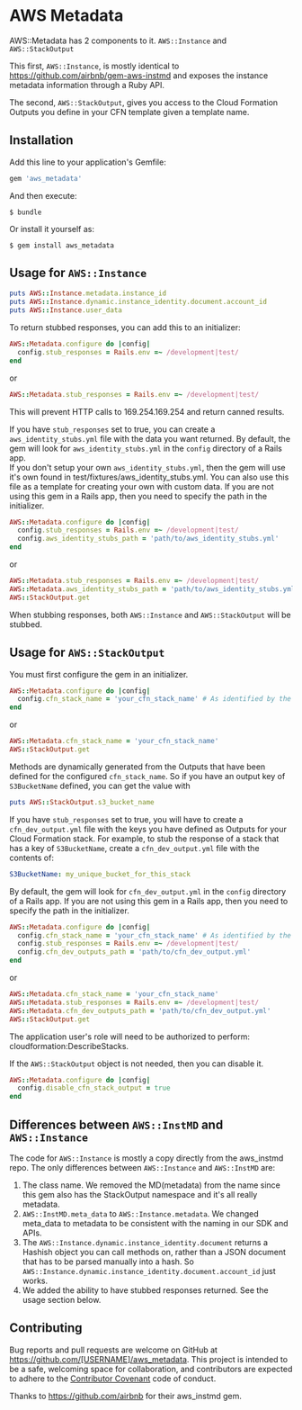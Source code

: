# AWS Metadata

AWS::Metadata has 2 components to it.  `AWS::Instance` and `AWS::StackOutput`

This first, `AWS::Instance`, is mostly identical to https://github.com/airbnb/gem-aws-instmd and exposes the instance metadata information through a Ruby API.

The second, `AWS::StackOutput`, gives you access to the Cloud Formation Outputs you define in your CFN template given a template name. 

## Installation

Add this line to your application's Gemfile:

```ruby
gem 'aws_metadata'
```

And then execute:

    $ bundle

Or install it yourself as:

    $ gem install aws_metadata

## Usage for `AWS::Instance`

```ruby
puts AWS::Instance.metadata.instance_id
puts AWS::Instance.dynamic.instance_identity.document.account_id
puts AWS::Instance.user_data
```

To return stubbed responses, you can add this to an initializer:

```ruby
AWS::Metadata.configure do |config|
  config.stub_responses = Rails.env =~ /development|test/
end
```

or

```ruby
AWS::Metadata.stub_responses = Rails.env =~ /development|test/
```

This will prevent HTTP calls to 169.254.169.254 and return canned results.

If you have `stub_responses` set to true, you can create a `aws_identity_stubs.yml` file with the data you want returned.
By default, the gem will look for `aws_identity_stubs.yml` in the `config` directory of a Rails app.  
If you don't setup your own `aws_identity_stubs.yml`, then the gem will use it's own found in test/fixtures/aws_identity_stubs.yml.  You can also use this file as a template for creating your own with custom data.
If you are not using this gem in a Rails app, then you need to specify the path in the initializer.

```ruby
AWS::Metadata.configure do |config|
  config.stub_responses = Rails.env =~ /development|test/
  config.aws_identity_stubs_path = 'path/to/aws_identity_stubs.yml'
end
```

or 

```ruby
AWS::Metadata.stub_responses = Rails.env =~ /development|test/
AWS::Metadata.aws_identity_stubs_path = 'path/to/aws_identity_stubs.yml'
AWS::StackOutput.get
````

When stubbing responses, both `AWS::Instance` and `AWS::StackOutput` will be stubbed.

## Usage for `AWS::StackOutput`
You must first configure the gem in an initializer.

```ruby
AWS::Metadata.configure do |config|
  config.cfn_stack_name = 'your_cfn_stack_name' # As identified by the Stack Name column in the CloudFormation Section of the AWS console.
end
```

or

```ruby
AWS::Metadata.cfn_stack_name = 'your_cfn_stack_name'
AWS::StackOutput.get
```

Methods are dynamically generated from the Outputs that have been defined for the configured `cfn_stack_name`.
So if you have an output key of `S3BucketName` defined, you can get the value with

```ruby
puts AWS::StackOutput.s3_bucket_name
```

If you have `stub_responses` set to true, you will have to create a `cfn_dev_output.yml` file with the keys you have defined as Outputs for your Cloud Formation stack.
For example, to stub the response of a stack that has a key of `S3BucketName`, create a `cfn_dev_output.yml` file with the contents of:

```yaml
S3BucketName: my_unique_bucket_for_this_stack
```

By default, the gem will look for `cfn_dev_output.yml` in the `config` directory of a Rails app.  If you are not using this gem in a Rails app, then you need to specify the path in the initializer.

```ruby
AWS::Metadata.configure do |config|
  config.cfn_stack_name = 'your_cfn_stack_name' # As identified by the Stack Name column in the CloudFormation Section of the AWS console.
  config.stub_responses = Rails.env =~ /development|test/
  config.cfn_dev_outputs_path = 'path/to/cfn_dev_output.yml'
end
```

or 

```ruby
AWS::Metadata.cfn_stack_name = 'your_cfn_stack_name'
AWS::Metadata.stub_responses = Rails.env =~ /development|test/
AWS::Metadata.cfn_dev_outputs_path = 'path/to/cfn_dev_output.yml'
AWS::StackOutput.get
```

The application user's role will need to be authorized to perform: cloudformation:DescribeStacks.

If the `AWS::StackOutput` object is not needed, then you can disable it.

```ruby
AWS::Metadata.configure do |config|
  config.disable_cfn_stack_output = true
end
```


## Differences between `AWS::InstMD` and `AWS::Instance`

The code for `AWS::Instance` is mostly a copy directly from the aws_instmd repo.  The only differences between `AWS::Instance` and `AWS::InstMD` are:

1. The class name.  We removed the MD(metadata) from the name since this gem also has the StackOutput namespace and it's all really metadata.
2. `AWS::InstMD.meta_data` to `AWS::Instance.metadata`.  We changed meta_data to metadata to be consistent with the naming in our SDK and APIs.
3. The `AWS::Instance.dynamic.instance_identity.document` returns a Hashish object you can call methods on, rather than a JSON document that has to be parsed manually into a hash. So `AWS::Instance.dynamic.instance_identity.document.account_id` just works.
4. We added the ability to have stubbed responses returned.  See the usage section below.

## Contributing

Bug reports and pull requests are welcome on GitHub at https://github.com/[USERNAME]/aws_metadata. This project is intended to be a safe, welcoming space for collaboration, and contributors are expected to adhere to the [Contributor Covenant](http://contributor-covenant.org) code of conduct.

Thanks to https://github.com/airbnb for their aws_instmd gem.
